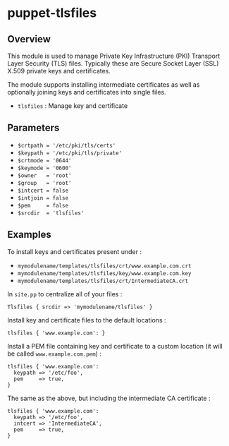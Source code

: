 # puppet-tlsfiles

## Overview

This module is used to manage Private Key Infrastructure (PKI) Transport Layer
Security (TLS) files. Typically these are Secure Socket Layer (SSL) X.509
private keys and certificates.

The module supports installing intermediate certificates as well as optionally
joining keys and certificates into single files.

* `tlsfiles` : Manage key and certificate

## Parameters

* `$crtpath = '/etc/pki/tls/certs'`
* `$keypath = '/etc/pki/tls/private'`
* `$crtmode = '0644'`
* `$keymode = '0600'`
* `$owner   = 'root'`
* `$group   = 'root'`
* `$intcert = false`
* `$intjoin = false`
* `$pem     = false`
* `$srcdir  = 'tlsfiles'`

## Examples

To install keys and certificates present under :

* `mymodulename/templates/tlsfiles/crt/www.example.com.crt`
* `mymodulename/templates/tlsfiles/key/www.example.com.key`
* `mymodulename/templates/tlsfiles/crt/IntermediateCA.crt`

In `site.pp` to centralize all of your files :

```puppet
Tlsfiles { srcdir => 'mymodulename/tlsfiles' }
```

Install key and certificate files to the default locations :

```puppet
tlsfiles { 'www.example.com': }
```

Install a PEM file containing key and certificate to a custom location (it will
be called `www.example.com.pem`) :

```puppet
tlsfiles { 'www.example.com':
  keypath => '/etc/foo',
  pem     => true,
}
```

The same as the above, but including the intermediate CA certificate :
```puppet
tlsfiles { 'www.example.com':
  keypath => '/etc/foo',
  intcert => 'IntermediateCA',
  pem     => true,
}
```


